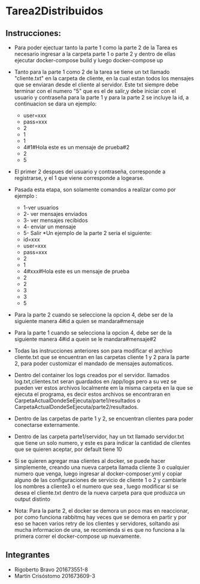 # Tarea2Distribuidos
## Instrucciones:
* Para poder ejectuar tanto la parte 1 como la parte 2 de la Tarea es necesario ingresar a la carpeta parte 1 o parte 2 y dentro de ellas ejecutar docker-compose build y luego docker-compose up

* Tanto para la parte 1 como 2 de la tarea se tiene un txt llamado "cliente.txt" en la carpeta de cliente, en la cual estan todos los mensajes que se enviaran desde el cliente al servidor. Este txt siempre debe terminar con el numero "5"  que es el de salir,y debe iniciar con el usuario y contraseña para la parte 1 y para la parte 2 se incluye la id, a continuacion se dara un ejemplo:
	* user=xxx
	* pass=xxx
	* 2
	* 1
	* 1
	* 4#1#Hola este es un mensaje de prueba#2
	* 2
	* 5
	
* El primer 2 despues del usuario y contraseña, corresponde a registrarse, y el 1 que viene corresponde a logearse.
* Pasada esta etapa, son solamente comandos a realizar como por ejemplo :
	* 1-ver usuarios
	* 2- ver mensajes enviados
	* 3- ver mensajes recibidos
	* 4- enviar un mensaje
	* 5- Salir
*Un ejemplo de la parte 2 seria el siguiente:
	* id=xxx
	* user=xxx
	* pass=xxx
	* 2
	* 1
	* 4#xxx#Hola este es un mensaje de prueba
	* 2
	* 2
	* 3
	* 3
	* 5
* Para la parte 2  cuando se seleccione la opcion 4, debe ser de la siguiente manera 4#id a quien se mandara#mensaje
* Para la parte 1 cuando se selecciona la opcion 4, debe ser de la siguiente manera 4#id a quein se le mandara#mensaje#2
* Todas las instrucciones anteriores son para modificar el archivo cliente.txt que se encuentran en las carpetas cliente 1 y 2 para la parte 2, para poder customizar el mandado de mensajes automaticos.
* Dentro del container los logs creados por el servidor. llamados log.txt,clientes.txt seran guardados en /app/logs pero a su vez se pueden ver estos archivos localmente em la misma carpeta en la que se ejecuta el programa, es decir estos archivos se encontraran en CarpetaActualDondeSeEjecuta/parte1/resultados o CarpetaActualDondeSeEjecuta/parte2/resultados.
* Dentro de las carpetas de parte 1 y 2, se encuentran clientes para poder conectarse externamente.
* Dentro de las carpeta parte1/servidor, hay un txt llamado servidor.txt que tiene un solo numero, y este es para indicar la cantidad de clientes que se quieren aceptar, por default tiene 10
* Si se quieren agregar maa clientes al docker, se puede hacer simplemente, creando una nueva carpeta llamada cliente 3 o cualquier numero que venga, luego ingresar al docker-composer.yml y copiar alguno de las configuraciones de servicio de cliente 1 o 2 y cambiarle los nombres a cliente3 o el numero que sea , luego modificar si se desea el cliente.txt dentro de la nueva carpeta para que produzca un output distinto
* Nota: Para la parte 2, el docker se demora un poco mas en reaccionar, por como funciona rabbitmq hay veces que se demora en partir y por eso se hacen varios retry de los clientes y servidores, soltando asi mucha informacion de una, se recomienda si es que no funciona a la primera correr el docker-compose up nuevamente.
## Integrantes
* Rigoberto Bravo 201673551-8
* Martín Crisóstomo 201673609-3
